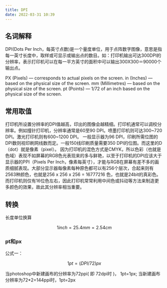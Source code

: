 ```yaml
---
title: DPI
date: 2022-03-31 10:39
---
```

## 名词解释
DPI(Dots Per Inch，每英寸点数)是一个量度单位，用于点阵数字图像，意思是指每一英寸长度中，取样或可显示或输出点的数目。如：打印机输出可达300DPI的分辨率，表示打印机可以在每一平方英寸的面积中可以输出300X300＝90000个输出点。

PX (Pixels) — corresponds to actual pixels on the screen.
in (Inches) — based on the physical size of the screen.
mm (Millimetres) — based on the physical size of the screen.
pt (Points) — 1/72 of an inch based on the physical size of the screen.

## 常用取值
打印机所设置分辨率的DPI值越高，印出的图像会越精细。打印机通常可以调校分辨率。例如撞针打印机，分辨率通常是60至90 DPI。喷墨打印机则可达300~720 DPI。激光打印机则有600~1200 DPI。
一般显示器为96 DPI，印刷所需位图的DPI数则视印刷网线数而定。一般150线印刷质量需要350 DPI的位图。而这里的D（dot）就是像素（pixel）。
因为打印机的混色方式是CMYK，所以色彩（也就是色域）表现不如屏幕的RGB色光表现来的多与鲜艳，以至于打印机的DPI应该大于显示器的PPI（Pixels Per Inch，像素每英寸），才能与RGB在屏幕有差不多的画质细腻表现。大部分显示器每像素每种原色都可以有256个层次，合起来则有2563种颜色，也就是256 x 256 x 256 = 16777216 色，也就是24bit的真彩色。而打印机则仅有16位色左右，因此打印机常常利用中间色或抖动等方法来制造更多颜色的效果，故此其分辨率相当重要。

## 转换
长度单位换算
```math
1 inch = 25.4mm = 2.54cm
```
### pt和px

公式一： 
```math
1pt= (DPI / 72) px
```
当photoshop中新建画布的分辨率为72ppi( 即 72dpi时 )， 1pt=1px; 当新建画布分辨率为72*2=144ppi时，1pt=2px


